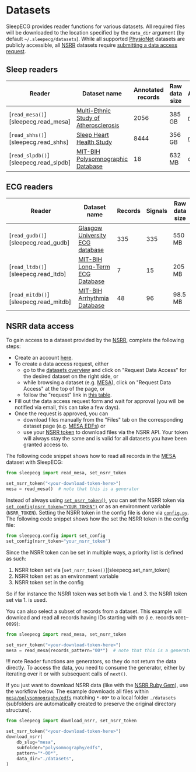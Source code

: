 # Datasets
SleepECG provides reader functions for various datasets. All required files will be downloaded to the location specified by the `data_dir` argument (by default `~/.sleepecg/datasets`). While all supported [PhysioNet](https://physionet.org/about/database/) datasets are publicly accessible, all [NSRR](https://sleepdata.org/datasets) datasets require [submitting a data access request](#nsrr-data-access).


## Sleep readers
|Reader|Dataset name|Annotated records|Raw data size|Access|
|-|-|-|-|-|
|[`read_mesa()`][sleepecg.read_mesa]|[Multi-Ethnic Study of Atherosclerosis](https://sleepdata.org/datasets/mesa/)|2056|385 GB|[request](https://sleepdata.org/data/requests/mesa/start)|
|[`read_shhs()`][sleepecg.read_shhs]|[Sleep Heart Health Study](https://sleepdata.org/datasets/shhs/)|8444|356 GB|[request](https://sleepdata.org/data/requests/shhs/start)|
|[`read_slpdb()`][sleepecg.read_slpdb]|[MIT-BIH Polysomnographic Database](https://physionet.org/content/slpdb)|18|632 MB|open|


## ECG readers
|Reader|Dataset name|Records|Signals|Raw data size|
|-|-|-|-|-|
|[`read_gudb()`][sleepecg.read_gudb]|[Glasgow University ECG database ](https://berndporr.github.io/ECG-GUDB/)|335|335|550 MB|
|[`read_ltdb()`][sleepecg.read_ltdb]|[MIT-BIH Long-Term ECG Database](https://physionet.org/content/ltdb)|7|15|205 MB|
|[`read_mitdb()`][sleepecg.read_mitdb]|[MIT-BIH Arrhythmia Database](https://physionet.org/content/mitdb)|48|96|98.5 MB|


## NSRR data access
To gain access to a dataset provided by the [NSRR](https://sleepdata.org), complete the following steps:

- Create an account [here](https://sleepdata.org/join).
- To create a data access request, either
    - go to the [datasets overview](https://sleepdata.org/datasets/) and click on "Request Data Access" for the desired dataset on the right side, or
    - while browsing a dataset (e.g. [MESA](https://sleepdata.org/datasets/mesa)), click on "Request Data Access" at the top of the page, or
    - follow the "request" link in [this table](#sleep-readers).
- Fill out the data access request form and wait for approval (you will be notified via email, this can take a few days).
- Once the request is approved, you can
    - download files manually from the "Files" tab on the corresponding dataset page (e.g. [MESA EDFs](https://sleepdata.org/datasets/mesa/files/polysomnography/edfs)) or
    - use your [NSRR token](https://sleepdata.org/token) to download files via the NSRR API. Your token will always stay the same and is valid for all datasets you have been granted access to.

The following code snippet shows how to read all records in the [MESA](https://sleepdata.org/datasets/mesa) dataset with SleepECG:

```python
from sleepecg import read_mesa, set_nsrr_token

set_nsrr_token("<your-download-token-here>")
mesa = read_mesa()  # note that this is a generator
```

Instead of always using [`set_nsrr_token()`](sleepecg.set_nsrr_token), you can set the NSRR token via [`set_config(nsrr_token="YOUR_TOKEN")`](sleepecg.set_config) or as an environment variable (`NSRR_TOKEN`).
Setting the NSRR token in the config file is done via  [`config.py`](https://github.com/cbrnr/sleepecg/blob/main/src/sleepecg/config.py).
The following code snippet shows how the set the NSRR token in the config file:

```python
from sleepecg.config import set_config 
set_config(nsrr_token="your_nsrr_token")
```

Since the NSRR token can be set in multiple ways, a priority list is defined as such:
1. NSRR token set via [`set_nsrr_token()`][sleepecg.set_nsrr_token]
2. NSRR token set as an environment variable
3. NSRR token set in the config

So if for instance the NSRR token was set both via 1. and 3. the NSRR token set via 1. is used.

You can also select a subset of records from a dataset. This example will download and read all records having IDs starting with `00` (i.e. records `0001`–`0099`):

```python
from sleepecg import read_mesa, set_nsrr_token

set_nsrr_token("<your-download-token-here>")
mesa = read_mesa(records_pattern="00*")  # note that this is a generator
```

!!! note
    Reader functions are generators, so they do not return the data directly. To access the data, you need to consume the generator, either by iterating over it or with subsequent calls of `next()`.

If you just want to download NSRR data (like with the [NSRR Ruby Gem](https://github.com/nsrr/nsrr-gem)), use the workflow below. The example downloads all files within [`mesa/polysomnography/edfs`](https://sleepdata.org/datasets/mesa/files/polysomnography/edfs) matching `*-00*` to a local folder `./datasets` (subfolders are automatically created to preserve the original directory structure).

```python
from sleepecg import download_nsrr, set_nsrr_token

set_nsrr_token("<your-download-token-here>")
download_nsrr(
    db_slug="mesa",
    subfolder="polysomnography/edfs",
    pattern="*-00*",
    data_dir="./datasets",
)
```
